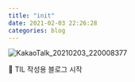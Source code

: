 ```yaml
---
title: "init"
date: 2021-02-03 22:26:28
categories: blog
---
```


![KakaoTalk_20210203_220008377](https://user-images.githubusercontent.com/67692759/106752161-75dfc600-666d-11eb-8edb-0a20f205df3c.gif)

📒 TIL 작성용 블로그 시작
